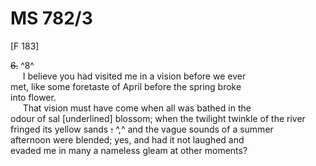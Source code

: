 # MS 782/3 

[F 183]

~~6.~~ ^8^ \
&nbsp;&nbsp;&nbsp;&nbsp;&nbsp;I believe you had visited me in a vision before we ever \
met, like some foretaste of April before the spring broke \
into flower. \
&nbsp;&nbsp;&nbsp;&nbsp;&nbsp;That vision must have come when all was bathed in the \
odour of sal [underlined] blossom; when the twilight twinkle of the river \
fringed its yellow sands ~~:~~ ^,^ and the vague sounds of a summer \
afternoon were blended; yes, and had it not laughed and \
evaded me in many a nameless gleam at other moments? 
